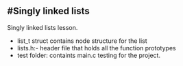 #Singly linked lists
----------------------------------------------------------------------------------
Singly linked lists lesson.
- list_t struct contains node structure for the list
- lists.h:- header file that holds all the function prototypes
- test folder: containts main.c testing for the project.

